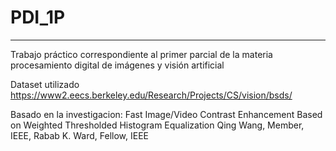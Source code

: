 # PDI_1P
_________________________________________________________________________________________
Trabajo práctico correspondiente al primer parcial de la materia procesamiento digital de imágenes y visión artificial

Dataset utilizado
https://www2.eecs.berkeley.edu/Research/Projects/CS/vision/bsds/

Basado en la investigacion:  Fast Image/Video Contrast Enhancement Based on Weighted 
Thresholded Histogram Equalization 
Qing Wang, Member, IEEE, Rabab K. Ward, Fellow, IEEE
